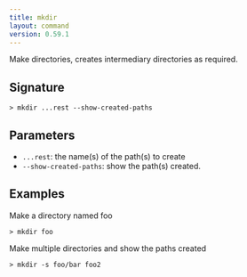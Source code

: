 ```yaml
---
title: mkdir
layout: command
version: 0.59.1
---
```


Make directories, creates intermediary directories as required.

## Signature

```> mkdir ...rest --show-created-paths```

## Parameters

 -  `...rest`: the name(s) of the path(s) to create
 -  `--show-created-paths`: show the path(s) created.

## Examples

Make a directory named foo
```shell
> mkdir foo
```

Make multiple directories and show the paths created
```shell
> mkdir -s foo/bar foo2
```
